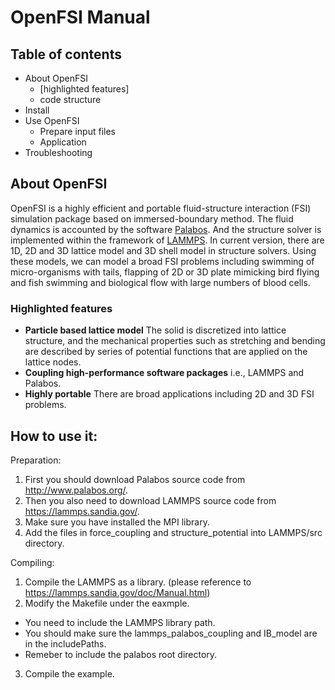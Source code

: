 # OpenFSI Manual
## Table of contents
- About OpenFSI
  - [highlighted features]
  - code structure
- Install
- Use OpenFSI
  - Prepare input files
  - Application
- Troubleshooting

## About OpenFSI

 OpenFSI is a highly efficient and portable fluid-structure interaction (FSI) simulation package based on immersed-boundary method. The fluid dynamics is accounted by the software [Palabos](http://www.palabos.org/). And the structure solver is implemented within the framework of [LAMMPS](https://lammps.sandia.gov/). In current version, there are 1D, 2D and 3D lattice model and 3D shell model in structure solvers. Using these models, we can model a broad FSI problems including swimming of micro-organisms with tails, flapping of 2D or 3D plate mimicking bird flying and fish swimming and biological flow with large numbers of blood cells.

### Highlighted features

- **Particle based lattice model** The solid is discretized into lattice structure, and the mechanical properties such as stretching and bending are described by series of potential functions that are applied on the lattice nodes.
- **Coupling high-performance software packages** i.e., LAMMPS and Palabos.
- **Highly portable** There are broad applications including 2D and 3D FSI problems.

## How to use it:
 Preparation: 

 1. First you should download Palabos source code from http://www.palabos.org/.
 2. Then you also need to download LAMMPS source code from https://lammps.sandia.gov/.
 3. Make sure you have installed the MPI library.
 4. Add the files in force_coupling and structure_potential into LAMMPS/src directory.

 Compiling:

 1. Compile the LAMMPS as a library. (please reference to https://lammps.sandia.gov/doc/Manual.html)
 2. Modify the Makefile under the eaxmple. 
 - You need to include the LAMMPS library path. 
 - You should make sure the lammps_palabos_coupling and IB_model are in the includePaths.
 - Remeber to include the palabos root directory.
 3. Compile the example.



